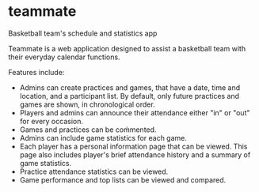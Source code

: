 # teammate
Basketball team's schedule and statistics app

Teammate is a web application designed to assist a basketball team with their everyday calendar functions.

Features include:
- Admins can create practices and games, that have a date, time and location, and a participant list. By default, only future practices and games are shown, in chronological order.
- Players and admins can announce their attendance either "in" or "out" for every occasion.
- Games and practices can be coḿmented.
- Admins can include game statistics for each game.
- Each player has a personal information page that can be viewed. This page also includes player's brief attendance history and a summary of game statistics.
- Practice attendance statistics can be viewed.
- Game performance and top lists can be viewed and compared.
